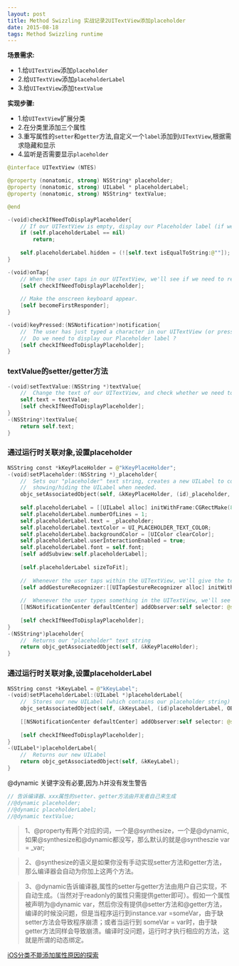```yaml
---
layout: post
title: Method Swizzling 实战记录2UITextView添加placeholder
date: 2015-08-18
tags: Method Swizzling runtime
---
```


**场景需求:**
- 1.给`UITextView`添加`placeholder`
- 2.给`UITextView`添加`placeholderLabel`
- 3.给`UITextView`添加`textValue`

**实现步骤:**
- 1.给`UITextView`扩展分类
- 2.在分类里添加三个属性
- 3.重写属性的`setter`和`getter`方法,自定义一个`label`添加到`UITextView`,根据需求隐藏和显示
- 4.监听是否需要显示`placeholder `

```swift
@interface UITextView (NTES)

@property (nonatomic, strong) NSString* placeholder;
@property (nonatomic, strong) UILabel * placeholderLabel;
@property (nonatomic, strong) NSString* textValue;

@end
```


```swift
-(void)checkIfNeedToDisplayPlaceholder{
    // If our UITextView is empty, display our Placeholder label (if we have one)
    if (self.placeholderLabel == nil)
        return;
    
    self.placeholderLabel.hidden = (![self.text isEqualToString:@""]);
}

-(void)onTap{
    // When the user taps in our UITextView, we'll see if we need to remove the placeholder text.
    [self checkIfNeedToDisplayPlaceholder];
    
    // Make the onscreen keyboard appear.
    [self becomeFirstResponder];
}

-(void)keyPressed:(NSNotification*)notification{
    //  The user has just typed a character in our UITextView (or pressed the delete key).
    //  Do we need to display our Placeholder label ?
    [self checkIfNeedToDisplayPlaceholder];
}
```

### textValue的setter/getter方法
```swift
-(void)setTextValue:(NSString *)textValue{
    //  Change the text of our UITextView, and check whether we need to display the placeholder.
    self.text = textValue;
    [self checkIfNeedToDisplayPlaceholder];
}
-(NSString*)textValue{
    return self.text;
}
```

### 通过运行时关联对象,设置placeholder
```swift
NSString const *kKeyPlaceHolder = @"kKeyPlaceHolder";
-(void)setPlaceholder:(NSString *)_placeholder{
    //  Sets our "placeholder" text string, creates a new UILabel to contain it, and modifies our UITextView to cope with
    //  showing/hiding the UILabel when needed.
    objc_setAssociatedObject(self, &kKeyPlaceHolder, (id)_placeholder, OBJC_ASSOCIATION_RETAIN_NONATOMIC);
    
    self.placeholderLabel = [[UILabel alloc] initWithFrame:CGRectMake(8, 8, 0, 0)];
    self.placeholderLabel.numberOfLines = 1;
    self.placeholderLabel.text = _placeholder;
    self.placeholderLabel.textColor = UI_PLACEHOLDER_TEXT_COLOR;
    self.placeholderLabel.backgroundColor = [UIColor clearColor];
    self.placeholderLabel.userInteractionEnabled = true;
    self.placeholderLabel.font = self.font;
    [self addSubview:self.placeholderLabel];
    
    [self.placeholderLabel sizeToFit];
    
    //  Whenever the user taps within the UITextView, we'll give the textview the focus, and hide the placeholder if necessary.
    [self addGestureRecognizer:[[UITapGestureRecognizer alloc] initWithTarget:self action:@selector(onTap)]];
    
    //  Whenever the user types something in the UITextView, we'll see if we need to hide/show the placeholder label.
    [[NSNotificationCenter defaultCenter] addObserver:self selector: @selector(keyPressed:) name:UITextViewTextDidChangeNotification object:nil];
    
    [self checkIfNeedToDisplayPlaceholder];
}
-(NSString*)placeholder{
    //  Returns our "placeholder" text string
    return objc_getAssociatedObject(self, &kKeyPlaceHolder);
}
```

### 通过运行时关联对象,设置placeholderLabel
```swift
NSString const *kKeyLabel = @"kKeyLabel";
-(void)setPlaceholderLabel:(UILabel *)placeholderLabel{
    //  Stores our new UILabel (which contains our placeholder string)
    objc_setAssociatedObject(self, &kKeyLabel, (id)placeholderLabel, OBJC_ASSOCIATION_RETAIN_NONATOMIC);
    
    [[NSNotificationCenter defaultCenter] addObserver:self selector: @selector(keyPressed:) name:UITextViewTextDidChangeNotification object:nil];
    
    [self checkIfNeedToDisplayPlaceholder];
}
-(UILabel*)placeholderLabel{
    //  Returns our new UILabel
    return objc_getAssociatedObject(self, &kKeyLabel);
}
```

@dynamic 关键字没有必要,因为.h并没有发生警告
```swift
// 告诉编译器、xxx属性的setter、getter方法由开发者自己来生成
//@dynamic placeholder;
//@dynamic placeholderLabel;
//@dynamic textValue;
```

>1、@property有两个对应的词，一个是@synthesize，一个是@dynamic,如果@synthesize和@dynamic都没写，那么默认的就是@syntheszie var = _var;

>2、@synthesize的语义是如果你没有手动实现setter方法和getter方法，那么编译器会自动为你加上这两个方法。

>3、@dynamic告诉编译器,属性的setter与getter方法由用户自己实现，不自动生成。（当然对于readonly的属性只需提供getter即可）。假如一个属性被声明为@dynamic var，然后你没有提供@setter方法和@getter方法，编译的时候没问题，但是当程序运行到instance.var =someVar，由于缺setter方法会导致程序崩溃；或者当运行到 someVar = var时，由于缺getter方法同样会导致崩溃。编译时没问题，运行时才执行相应的方法，这就是所谓的动态绑定。

[iOS分类不能添加属性原因的探索](https://www.jianshu.com/p/935142af6a47)
